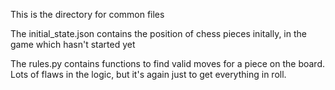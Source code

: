 This is the directory for common files


The initial_state.json contains the position of chess pieces initally, in the game which hasn't started yet

The rules.py contains functions to find valid moves for a piece on the board. Lots of flaws in the logic, but it's again just to get everything in roll.



